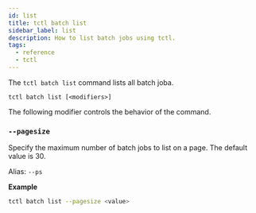 ```yaml
---
id: list
title: tctl batch list
sidebar_label: list
description: How to list batch jobs using tctl.
tags:
  - reference
  - tctl
---
```


The `tctl batch list` command lists all batch joba.

`tctl batch list [<modifiers>]`

The following modifier controls the behavior of the command.

### `--pagesize`

Specify the maximum number of batch jobs to list on a page. The default value is 30.

Alias: `--ps`

**Example**

```bash
tctl batch list --pagesize <value>
```
